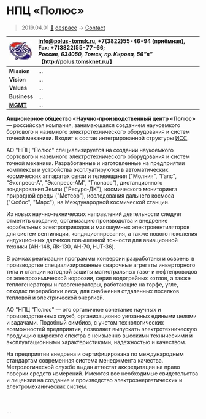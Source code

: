 # НПЦ «Полюс»
> 2019.04.01 [🚀](../index/index.md) [despace](index.md) → [Contact](contact.md)

|[![](f/con/n/npc_polus_logo1_thumb.jpg)](f/con/n/npc_polus_logo1.png)|<info@polus-tomsk.ru>, +7(3822)55-46-94 (приёмная), Fax: +7(3822)55-77-66;<br> *Россия, 634050, Томск, пр. Кирова, 56"в"*<br> 【<http://polus.tomsknet.ru/>】|
|:--|:--|
|**Mission**|…|
|**Vision**|…|
|**Values**|…|
|**Business**|…|
|**[MGMT](mgmt.md)**|…|

**Акционерное общество «Научно‑производственный центр «Полюс»** — российская компания, занимающаяся созданием наукоемкого бортового и наземного электротехнического оборудования и систем точной механики. Входит в состав интегрированной структуры [ИСС](исс_решетнёва.md).

АО "НПЦ "Полюс" специализируется на создании наукоемкого бортового и наземного электротехнического оборудования и систем точной механики. Разработанные и изготовленные на предприятии комплексы и устройства эксплуатируются в автоматических космических аппаратах связи и телевещания ("Молния", "Галс", "Экспресс‑А", "Экспресс‑АМ", "Глонасс"), дистанционного зондирования Земли ("Ресурс‑ДК"), космического мониторинга природной среды ("Метеор"), исследования дальнего космоса ("Фобос", "Марс"), на Международной космической станции.

Из новых научно‑технических направлений деятельности следует отметить создание, организацию производства и внедрение корабельных электроприводов и малошумных электровентиляторов для систем вентиляции, кондиционирования, а также нового поколения индукционных датчиков повышенной точности для авиационной техники (АН-148, ЯК-130, АН-70, HJT-36).

В рамках реализации программы конверсии разработаны и освоены в производстве специализированные сварочные агрегаты инверторного типа и станции катодной защиты магистральных газо‑ и нефтепроводов от электрохимической коррозии, серия водогрейных котлов, а также теплогенераторы и газогенераторы, работающие на торфе, угле, отходах переработки леса, для снабжения отдаленных поселков тепловой и электрической энергией.

АО "НПЦ "Полюс" — это органичное сочетание научных и производственных служб, организационно увязанных едиными целями и задачами. Подобный симбиоз, с учетом технологических возможностей предприятия, позволяет выпускать электротехническую продукцию широкого спектра с неизменно высокими техническими и эксплуатационными характеристиками, надежностью и качеством.

На предприятии внедрена и сертифицирована по международным стандартам современная система менеджмента качества. Метрологической службе выдан аттестат аккредитации на право поверки средств измерений. Имеются все необходимые свидетельства и лицензии на создание и производство электроэнергетических и электромеханических систем.

<p style="page-break-after:always"> </p>

…
